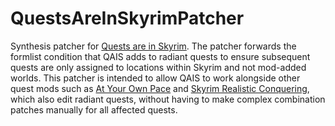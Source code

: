 # QuestsAreInSkyrimPatcher

Synthesis patcher for [Quests are in Skyrim](https://www.nexusmods.com/skyrimspecialedition/mods/18416). The patcher forwards the formlist condition that QAIS adds to radiant quests to ensure subsequent quests are only assigned to locations within Skyrim and not mod-added worlds. This patcher is intended to allow QAIS to work alongside other quest mods such as [At Your Own Pace](https://www.nexusmods.com/skyrimspecialedition/mods/52704) and [Skyrim Realistic Conquering](https://www.nexusmods.com/skyrimspecialedition/mods/26396), which also edit radiant quests, without having to make complex combination patches manually for all affected quests.